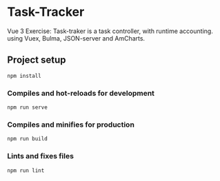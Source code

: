 # Task-Tracker

Vue 3 Exercise: Task-traker is a task controller, with runtime accounting.
using Vuex, Bulma, JSON-server and AmCharts.

## Project setup
```
npm install
```

### Compiles and hot-reloads for development
```
npm run serve
```

### Compiles and minifies for production
```
npm run build
```

### Lints and fixes files
```
npm run lint
```
